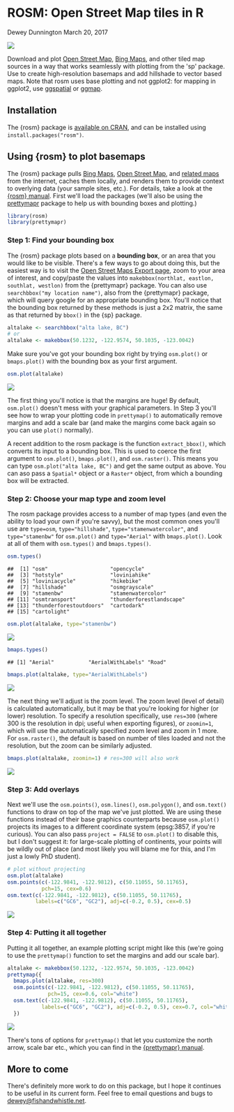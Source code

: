 ROSM: Open Street Map tiles in R
================
Dewey Dunnington
March 20, 2017

[![](http://cranlogs.r-pkg.org/badges/rosm)](https://cran.r-project.org/package=rosm)

Download and plot [Open Street Map](http://www.openstreetmap.org/), [Bing Maps](http://www.bing.com/maps), and other tiled map sources in a way that works seamlessly with plotting from the 'sp' package. Use to create high-resolution basemaps and add hillshade to vector based maps. Note that rosm uses base plotting and not ggplot2: for mapping in ggplot2, use [ggspatial](https://github.com/paleolimbot/ggspatial) or [ggmap](https://github.com/dkahle/ggmap).

Installation
------------

The {rosm} package is [available on CRAN](https://cran.r-project.org/package=rosm), and can be installed using `install.packages("rosm")`.

Using {rosm} to plot basemaps
-----------------------------

The {rosm} package pulls [Bing Maps](https://www.bing.com/maps/), [Open Street Map](https://www.openstreetmap.org/), and [related maps](http://wiki.openstreetmap.org/wiki/Tile_servers) from the internet, caches them locally, and renders them to provide context to overlying data (your sample sites, etc.). For details, take a look at the [{rosm} manual](https://cran.r-project.org/web/packages/rosm/rosm.pdf). First we'll load the packages (we'll also be using the [prettymapr](http://paleolimbot.github.io/prettymapr) package to help us with bounding boxes and plotting.)

``` r
library(rosm)
library(prettymapr)
```

### Step 1: Find your bounding box

The {rosm} package plots based on a **bounding box**, or an area that you would like to be visible. There's a few ways to go about doing this, but the easiest way is to visit the [Open Street Maps Export page](http://www.openstreetmap.org/export), zoom to your area of interest, and copy/paste the values into `makebbox(northlat, eastlon, southlat, westlon)` from the {prettymapr} package. You can also use `searchbbox("my location name")`, also from the {prettymapr} package, which will query google for an appropriate bounding box. You'll notice that the bounding box returned by these methods is just a 2x2 matrix, the same as that returned by `bbox()` in the {sp} package.

``` r
altalake <- searchbbox("alta lake, BC")
# or
altalake <- makebbox(50.1232, -122.9574, 50.1035, -123.0042)
```

Make sure you've got your bounding box right by trying `osm.plot()` or `bmaps.plot()` with the bounding box as your first argument.

``` r
osm.plot(altalake)
```

![](inst/README_files/figure-markdown_github/unnamed-chunk-3-1.png)

The first thing you'll notice is that the margins are huge! By default, `osm.plot()` doesn't mess with your graphical parameters. In Step 3 you'll see how to wrap your plotting code in `prettymap()` to automatically remove margins and add a scale bar (and make the margins come back again so you can use `plot()` normally).

A recent addition to the rosm package is the function `extract_bbox()`, which converts its input to a bounding box. This is used to coerce the first argument to `osm.plot()`, `bmaps.plot()`, and `osm.raster()`. This means you can type `osm.plot("alta lake, BC")` and get the same output as above. You can aso pass a `Spatial*` object or a `Raster*` object, from which a bounding box will be extracted.

### Step 2: Choose your map type and zoom level

The rosm package provides access to a number of map types (and even the ability to load your own if you're savvy), but the most common ones you'll use are `type=osm`, `type="hillshade"`, `type="stamenwatercolor"`, and `type="stamenbw"` for `osm.plot()` and `type="Aerial"` with `bmaps.plot()`. Look at all of them with `osm.types()` and `bmaps.types()`.

``` r
osm.types()
```

    ##  [1] "osm"                    "opencycle"             
    ##  [3] "hotstyle"               "loviniahike"           
    ##  [5] "loviniacycle"           "hikebike"              
    ##  [7] "hillshade"              "osmgrayscale"          
    ##  [9] "stamenbw"               "stamenwatercolor"      
    ## [11] "osmtransport"           "thunderforestlandscape"
    ## [13] "thunderforestoutdoors"  "cartodark"             
    ## [15] "cartolight"

``` r
osm.plot(altalake, type="stamenbw")
```

![](inst/README_files/figure-markdown_github/unnamed-chunk-4-1.png)

``` r
bmaps.types()
```

    ## [1] "Aerial"           "AerialWithLabels" "Road"

``` r
bmaps.plot(altalake, type="AerialWithLabels")
```

![](inst/README_files/figure-markdown_github/unnamed-chunk-5-1.png)

The next thing we'll adjust is the zoom level. The zoom level (level of detail) is calculated automatically, but it may be that you're looking for higher (or lower) resolution. To specify a resolution specifically, use `res=300` (where 300 is the resolution in dpi; useful when exporting figures), or `zoomin=1`, which will use the automatically specified zoom level and zoom in 1 more. For `osm.raster()`, the default is based on number of tiles loaded and not the resolution, but the zoom can be similarly adjusted.

``` r
bmaps.plot(altalake, zoomin=1) # res=300 will also work
```

![](inst/README_files/figure-markdown_github/unnamed-chunk-6-1.png)

### Step 3: Add overlays

Next we'll use the `osm.points()`, `osm.lines()`, `osm.polygon()`, and `osm.text()` functions to draw on top of the map we've just plotted. We are using these functions instead of their base graphics counterparts because `osm.plot()` projects its images to a different coordinate system (epsg:3857, if you're curious). You can also pass `project = FALSE` to `osm.plot()` to disable this, but I don't suggest it: for large-scale plotting of continents, your points will be wildly out of place (and most likely you will blame me for this, and I'm just a lowly PhD student).

``` r
# plot without projecting
osm.plot(altalake)
osm.points(c(-122.9841, -122.9812), c(50.11055, 50.11765), 
           pch=15, cex=0.6)
osm.text(c(-122.9841, -122.9812), c(50.11055, 50.11765), 
         labels=c("GC6", "GC2"), adj=c(-0.2, 0.5), cex=0.5)
```

![](inst/README_files/figure-markdown_github/unnamed-chunk-7-1.png)

### Step 4: Putting it all together

Putting it all together, an example plotting script might like this (we're going to use the `prettymap()` function to set the margins and add our scale bar).

``` r
altalake <- makebbox(50.1232, -122.9574, 50.1035, -123.0042)
prettymap({
  bmaps.plot(altalake, res=300)
  osm.points(c(-122.9841, -122.9812), c(50.11055, 50.11765), 
             pch=15, cex=0.6, col="white")
  osm.text(c(-122.9841, -122.9812), c(50.11055, 50.11765), 
           labels=c("GC6", "GC2"), adj=c(-0.2, 0.5), cex=0.7, col="white")
  })
```

![](inst/README_files/figure-markdown_github/unnamed-chunk-8-1.png)

There's tons of options for `prettymap()` that let you customize the north arrow, scale bar etc., which you can find in the [{prettymapr} manual](https://cran.r-project.org/web/packages/prettymapr/prettymapr.pdf).

More to come
------------

There's definitely more work to do on this package, but I hope it continues to be useful in its current form. Feel free to email questions and bugs to <dewey@fishandwhistle.net>.
